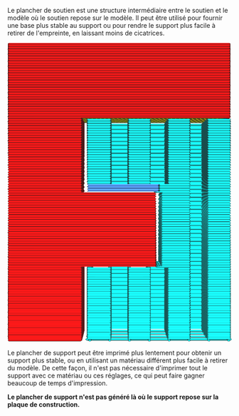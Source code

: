 Le plancher de soutien est une structure intermédiaire entre le soutien et le modèle où le soutien repose sur le modèle. Il peut être utilisé pour fournir une base plus stable au support ou pour rendre le support plus facile à retirer de l'empreinte, en laissant moins de cicatrices.

![Le sol du support est coloré dans une teinte de bleu plus foncée](../../../articles/images/support_bottom_enable.png)

Le plancher de support peut être imprimé plus lentement pour obtenir un support plus stable, ou en utilisant un matériau différent plus facile à retirer du modèle. De cette façon, il n'est pas nécessaire d'imprimer tout le support avec ce matériau ou ces réglages, ce qui peut faire gagner beaucoup de temps d'impression.

**Le plancher de support n'est pas généré là où le support repose sur la plaque de construction.**
